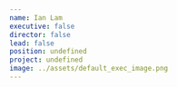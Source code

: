 ```yaml
---
name: Ian Lam
executive: false
director: false
lead: false
position: undefined
project: undefined
image: ../assets/default_exec_image.png
---
```

